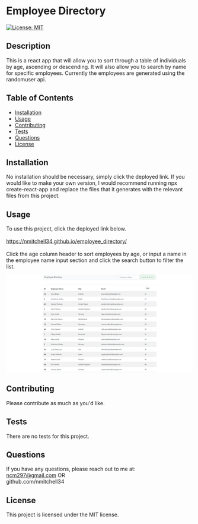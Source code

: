 # Employee Directory
  [![License: MIT](https://img.shields.io/badge/License-MIT-yellow.svg)](https://opensource.org/licenses/MIT)
  ## Description 
  
  This is a react app that will allow you to sort through a table of individuals by age, ascending or descending. It will also allow you to search by name for specific employees. Currently the employees are generated using the randomuser api.
  
  
  ## Table of Contents
  
  * [Installation](#installation)
  * [Usage](#usage)
  * [Contributing](#contributing)
  * [Tests](#tests)
  * [Questions](#questions)
  * [License](#license)
  
  
  ## Installation
  No installation should be necessary, simply click the deployed link. If you would like to make your own version, I would recommend running npx create-react-app and replace the files that it generates with the relevant files from this project. 
  
  
  ## Usage 
  To use this project, click the deployed link below.<br><br>https://nmitchell34.github.io/employee_directory/<br><br>Click the age column header to sort employees by age, or input a name in the employee name input section and click the search button to filter the list.

  ![employee_directory](./public/2020-08-03.png)
  
  
  ## Contributing
  Please contribute as much as you'd like.
  
  ## Tests
  There are no tests for this project.
  
  
  ## Questions
  If you have any questions, please reach out to me at:<br>ncm297@gmail.com OR<br>github.com/nmitchell34
  
  
  ## License
  
  This project is licensed under the MIT license.
  
  